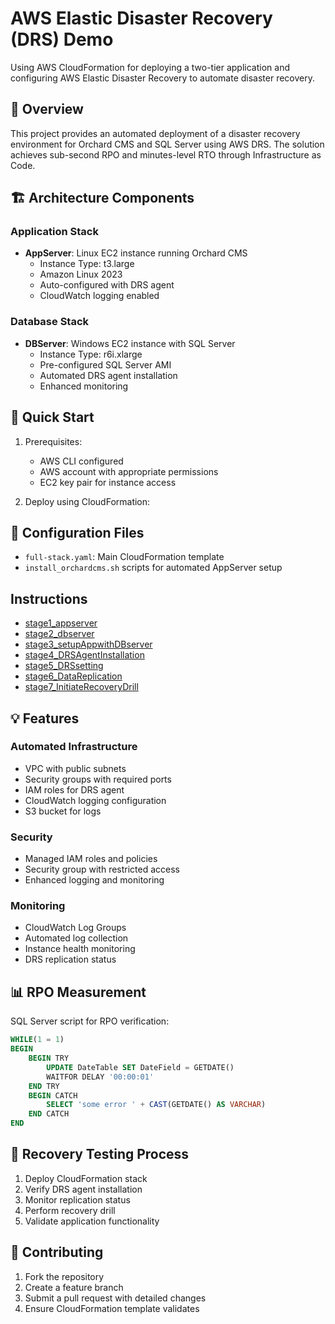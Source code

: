 # AWS Elastic Disaster Recovery (DRS) Demo
Using AWS CloudFormation for deploying a two-tier application and configuring AWS Elastic Disaster Recovery to automate disaster recovery.

## 🎯 Overview
This project provides an automated deployment of a disaster recovery environment for Orchard CMS and SQL Server using AWS DRS. The solution achieves sub-second RPO and minutes-level RTO through Infrastructure as Code.

## 🏗️ Architecture Components

### Application Stack
- **AppServer**: Linux EC2 instance running Orchard CMS
  - Instance Type: t3.large
  - Amazon Linux 2023
  - Auto-configured with DRS agent
  - CloudWatch logging enabled

### Database Stack
- **DBServer**: Windows EC2 instance with SQL Server
  - Instance Type: r6i.xlarge
  - Pre-configured SQL Server AMI
  - Automated DRS agent installation
  - Enhanced monitoring

## 🚀 Quick Start

1. Prerequisites:
   - AWS CLI configured
   - AWS account with appropriate permissions
   - EC2 key pair for instance access

2. Deploy using CloudFormation:

## 📝 Configuration Files
- `full-stack.yaml`: Main CloudFormation template
- `install_orchardcms.sh` scripts for automated AppServer setup

## Instructions

- [stage1_appserver](https://github.com/prabhugr/aws-elasticdisasterrecovery-demo/blob/main/Lab_instructions/stage1_appserver.md)
- [stage2_dbserver](https://github.com/prabhugr/aws-elasticdisasterrecovery-demo/blob/main/Lab_instructions/stage2_dbserver.md)
- [stage3_setupAppwithDBserver](https://github.com/prabhugr/aws-elasticdisasterrecovery-demo/blob/main/Lab_instructions/stage3_setupAppwithDBserver.md)
- [stage4_DRSAgentInstallation](https://github.com/prabhugr/aws-elasticdisasterrecovery-demo/blob/main/Lab_instructions/stage4_DRSAgentInstallation.md)
- [stage5_DRSsetting](https://github.com/prabhugr/aws-elasticdisasterrecovery-demo/blob/main/Lab_instructions/stage5_DRSsetting.md)
- [stage6_DataReplication](https://github.com/prabhugr/aws-elasticdisasterrecovery-demo/blob/main/Lab_instructions/stage6_DataReplication.md)
- [stage7_InitiateRecoveryDrill](https://github.com/prabhugr/aws-elasticdisasterrecovery-demo/blob/main/Lab_instructions/stage7_InitiateRecoveryDrill.md)


## 💡 Features

### Automated Infrastructure
- VPC with public subnets
- Security groups with required ports
- IAM roles for DRS agent
- CloudWatch logging configuration
- S3 bucket for logs

### Security
- Managed IAM roles and policies
- Security group with restricted access
- Enhanced logging and monitoring

### Monitoring
- CloudWatch Log Groups
- Automated log collection
- Instance health monitoring
- DRS replication status

## 📊 RPO Measurement
SQL Server script for RPO verification:
```sql
WHILE(1 = 1)
BEGIN
    BEGIN TRY
        UPDATE DateTable SET DateField = GETDATE()
        WAITFOR DELAY '00:00:01'
    END TRY
    BEGIN CATCH
        SELECT 'some error ' + CAST(GETDATE() AS VARCHAR)
    END CATCH
END
```

## 🔄 Recovery Testing Process
1. Deploy CloudFormation stack
2. Verify DRS agent installation
3. Monitor replication status
4. Perform recovery drill
5. Validate application functionality

## 🤝 Contributing
1. Fork the repository
2. Create a feature branch
3. Submit a pull request with detailed changes
4. Ensure CloudFormation template validates
